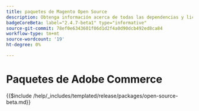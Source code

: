 ```yaml
---
title: paquetes de Magento Open Source
description: Obtenga información acerca de todas las dependencias y licencias de terceros utilizadas en Magento Open Source.
badgeCoreBeta: label="2.4.7-beta1" type="informative"
source-git-commit: 78ef0e6343601f06d1d2f4a0d90dcb492ed8ca84
workflow-type: tm+mt
source-wordcount: '19'
ht-degree: 0%

---
```


# Paquetes de Adobe Commerce

{{$include /help/_includes/templated/release/packages/open-source-beta.md}}
